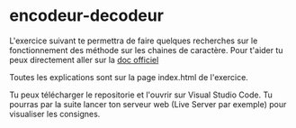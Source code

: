# encodeur-decodeur

L'exercice suivant te permettra de faire quelques recherches sur le fonctionnement des méthode sur les chaines de caractère. Pour t'aider tu peux directement aller sur la [doc officiel](https://developer.mozilla.org/fr/docs/Web/JavaScript/Reference/Global_Objects/String) 

Toutes les explications sont sur la page index.html de l'exercice.

Tu peux télécharger le repositorie et l'ouvrir sur Visual Studio Code. Tu pourras par la suite lancer ton serveur web (Live Server par exemple) pour visualiser les consignes.
